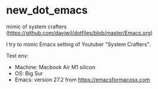 # new_dot_emacs
mimic of system crafters (https://github.com/daviwil/dotfiles/blob/master/Emacs.org)

I try to mimic Emacs setting of Youtuber "System Crafters".

Test env:
- Machine: Macbook Air M1 silicon
- OS: Big Sur
- Emacs: version 27.2 from https://emacsformacosx.com
